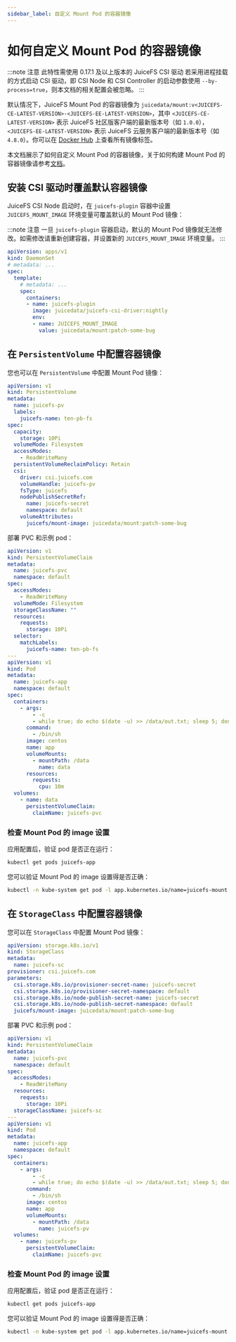 ```yaml
---
sidebar_label: 自定义 Mount Pod 的容器镜像
---
```


# 如何自定义 Mount Pod 的容器镜像

:::note 注意
此特性需使用 0.17.1 及以上版本的 JuiceFS CSI 驱动
若采用进程挂载的方式启动 CSI 驱动，即 CSI Node 和 CSI Controller 的启动参数使用 `--by-process=true`，则本文档的相关配置会被忽略。
:::

默认情况下，JuiceFS Mount Pod 的容器镜像为 `juicedata/mount:v<JUICEFS-CE-LATEST-VERSION>-<JUICEFS-EE-LATEST-VERSION>`，其中 `<JUICEFS-CE-LATEST-VERSION>` 表示 JuiceFS 社区版客户端的最新版本号（如 `1.0.0`），`<JUICEFS-EE-LATEST-VERSION>` 表示 JuiceFS 云服务客户端的最新版本号（如 `4.8.0`）。你可以在 [Docker Hub](https://hub.docker.com/r/juicedata/mount/tags) 上查看所有镜像标签。

本文档展示了如何自定义 Mount Pod 的容器镜像，关于如何构建 Mount Pod 的容器镜像请参考[文档](../develop/build-juicefs-image.md#构建-juicefs-mount-pod-的容器镜像)。

## 安装 CSI 驱动时覆盖默认容器镜像

JuiceFS CSI Node 启动时，在 `juicefs-plugin` 容器中设置 `JUICEFS_MOUNT_IMAGE` 环境变量可覆盖默认的 Mount Pod 镜像：

:::note 注意
一旦 `juicefs-plugin` 容器启动，默认的 Mount Pod 镜像就无法修改。如需修改请重新创建容器，并设置新的 `JUICEFS_MOUNT_IMAGE` 环境变量。
:::

```yaml {12-13}
apiVersion: apps/v1
kind: DaemonSet
# metadata: ...
spec:
  template:
    # metadata: ...
    spec:
      containers:
      - name: juicefs-plugin
        image: juicedata/juicefs-csi-driver:nightly
        env:
        - name: JUICEFS_MOUNT_IMAGE
          value: juicedata/mount:patch-some-bug
```

## 在 `PersistentVolume` 中配置容器镜像

您也可以在 `PersistentVolume` 中配置 Mount Pod 镜像：

```yaml {22}
apiVersion: v1
kind: PersistentVolume
metadata:
  name: juicefs-pv
  labels:
    juicefs-name: ten-pb-fs
spec:
  capacity:
    storage: 10Pi
  volumeMode: Filesystem
  accessModes:
    - ReadWriteMany
  persistentVolumeReclaimPolicy: Retain
  csi:
    driver: csi.juicefs.com
    volumeHandle: juicefs-pv
    fsType: juicefs
    nodePublishSecretRef:
      name: juicefs-secret
      namespace: default
    volumeAttributes:
      juicefs/mount-image: juicedata/mount:patch-some-bug
```

部署 PVC 和示例 pod：

```yaml
apiVersion: v1
kind: PersistentVolumeClaim
metadata:
  name: juicefs-pvc
  namespace: default
spec:
  accessModes:
    - ReadWriteMany
  volumeMode: Filesystem
  storageClassName: ""
  resources:
    requests:
      storage: 10Pi
  selector:
    matchLabels:
      juicefs-name: ten-pb-fs
---
apiVersion: v1
kind: Pod
metadata:
  name: juicefs-app
  namespace: default
spec:
  containers:
    - args:
        - -c
        - while true; do echo $(date -u) >> /data/out.txt; sleep 5; done
      command:
        - /bin/sh
      image: centos
      name: app
      volumeMounts:
        - mountPath: /data
          name: data
      resources:
        requests:
          cpu: 10m
  volumes:
    - name: data
      persistentVolumeClaim:
        claimName: juicefs-pvc
```

### 检查 Mount Pod 的 image 设置

应用配置后，验证 pod 是否正在运行：

```sh
kubectl get pods juicefs-app
```

您可以验证 Mount Pod 的 image 设置得是否正确：

```sh
kubectl -n kube-system get pod -l app.kubernetes.io/name=juicefs-mount -o yaml | grep 'image: '
```

## 在 `StorageClass` 中配置容器镜像

您可以在 `StorageClass` 中配置 Mount Pod 镜像：

```yaml {11}
apiVersion: storage.k8s.io/v1
kind: StorageClass
metadata:
  name: juicefs-sc
provisioner: csi.juicefs.com
parameters:
  csi.storage.k8s.io/provisioner-secret-name: juicefs-secret
  csi.storage.k8s.io/provisioner-secret-namespace: default
  csi.storage.k8s.io/node-publish-secret-name: juicefs-secret
  csi.storage.k8s.io/node-publish-secret-namespace: default
  juicefs/mount-image: juicedata/mount:patch-some-bug
```

部署 PVC 和示例 pod：

```yaml
apiVersion: v1
kind: PersistentVolumeClaim
metadata:
  name: juicefs-pvc
  namespace: default
spec:
  accessModes:
    - ReadWriteMany
  resources:
    requests:
      storage: 10Pi
  storageClassName: juicefs-sc
---
apiVersion: v1
kind: Pod
metadata:
  name: juicefs-app
  namespace: default
spec:
  containers:
    - args:
        - -c
        - while true; do echo $(date -u) >> /data/out.txt; sleep 5; done
      command:
        - /bin/sh
      image: centos
      name: app
      volumeMounts:
        - mountPath: /data
          name: juicefs-pv
  volumes:
    - name: juicefs-pv
      persistentVolumeClaim:
        claimName: juicefs-pvc
```

### 检查 Mount Pod 的 image 设置

应用配置后，验证 pod 是否正在运行：

```sh
kubectl get pods juicefs-app
```

您可以验证 Mount Pod 的 image 设置得是否正确：

```sh
kubectl -n kube-system get pod -l app.kubernetes.io/name=juicefs-mount -o yaml | grep 'image: '
```
